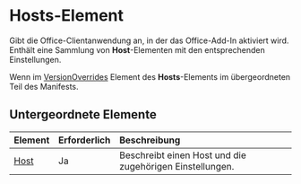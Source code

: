 # <a name="hosts-element"></a>Hosts-Element

Gibt die Office-Clientanwendung an, in der das Office-Add-In aktiviert wird. Enthält eine Sammlung von **Host**-Elementen mit den entsprechenden Einstellungen. 

Wenn im [VersionOverrides](versionoverrides.md) Element des **Hosts**-Elements im übergeordneten Teil des Manifests. 

## <a name="child-elements"></a>Untergeordnete Elemente

|  Element |  Erforderlich  |  Beschreibung  |
|:-----|:-----|:-----|
|  [Host](host.md)    |  Ja   |  Beschreibt einen Host und die zugehörigen Einstellungen. |
